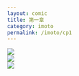 ```yaml
---
layout: comic
title: 第一章
category: imoto
permalink: /imoto/cp1
---
```

<div class="swiper-slide"><img src="../images/manga/imoto/001.jpg"></div>
<div class="swiper-slide"><img src="../images/manga/imoto/002.jpg"></div>
<div class="swiper-slide"><img src="../images/manga/imoto/003.jpg"></div>
